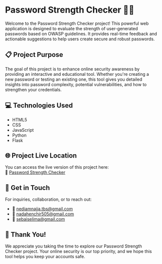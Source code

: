 # Password Strength Checker 💪🔐

Welcome to the Password Strength Checker project! This powerful web application is designed to evaluate the strength of user-generated passwords based on OWASP guidelines. It provides real-time feedback and actionable suggestions to help users create secure and robust passwords.



## 📋 Project Purpose

The goal of this project is to enhance online security awareness by providing an interactive and educational tool. Whether you're creating a new password or testing an existing one, this tool gives you detailed insights into password complexity, potential vulnerabilities, and how to strengthen your credentials.



## 💻 Technologies Used

- HTML5  
- CSS
- JavaScript  
- Python  
- Flask  



## 🌐 Project Live Location

You can access the live version of this project here:  
🔗 [Password Strength Checker](https://nadahenchir.pythonanywhere.com)



## 📧 Get in Touch

For inquiries, collaboration, or to reach out:

- 📩 nediamnajja.tbs@gmail.com  
- 📩 nadahenchir505@gmail.com
- 📩 sebaiselima@gmail.com



## 👏 Thank You!

We appreciate you taking the time to explore our Password Strength Checker project. Your online security is our top priority, and we hope this tool helps you keep your accounts safe.
